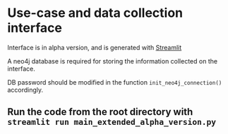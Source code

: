 # Use-case and data collection interface

Interface is in alpha version, and is generated with [Streamlit](https://streamlit.io)

A neo4j database is required for storing the information collected on the interface. 

DB password should be modified in the function `init_neo4j_connection()` accordingly.

## Run the code from the root directory with `streamlit run main_extended_alpha_version.py`

